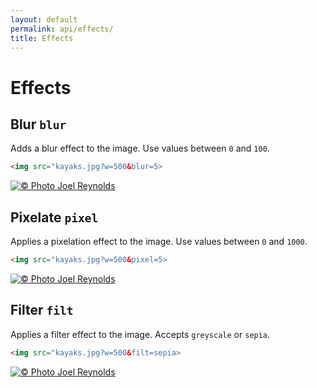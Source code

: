 ```yaml
---
layout: default
permalink: api/effects/
title: Effects
---
```


# Effects

## Blur `blur`

Adds a blur effect to the image. Use values between `0` and `100`.

~~~ html
<img src="kayaks.jpg?w=500&blur=5>
~~~

[![© Photo Joel Reynolds](https://glide.herokuapp.com/kayaks.jpg?w=500&blur=5)](https://glide.herokuapp.com/kayaks.jpg?w=500&blur=5)

## Pixelate `pixel`

Applies a pixelation effect to the image. Use values between `0` and `1000`.

~~~ html
<img src="kayaks.jpg?w=500&pixel=5>
~~~

[![© Photo Joel Reynolds](https://glide.herokuapp.com/kayaks.jpg?w=500&pixel=5)](https://glide.herokuapp.com/kayaks.jpg?w=500&pixel=5)

## Filter `filt`

Applies a filter effect to the image. Accepts `greyscale` or `sepia`.

~~~ html
<img src="kayaks.jpg?w=500&filt=sepia>
~~~

[![© Photo Joel Reynolds](https://glide.herokuapp.com/kayaks.jpg?w=500&filt=sepia)](https://glide.herokuapp.com/kayaks.jpg?w=500&filt=sepia)